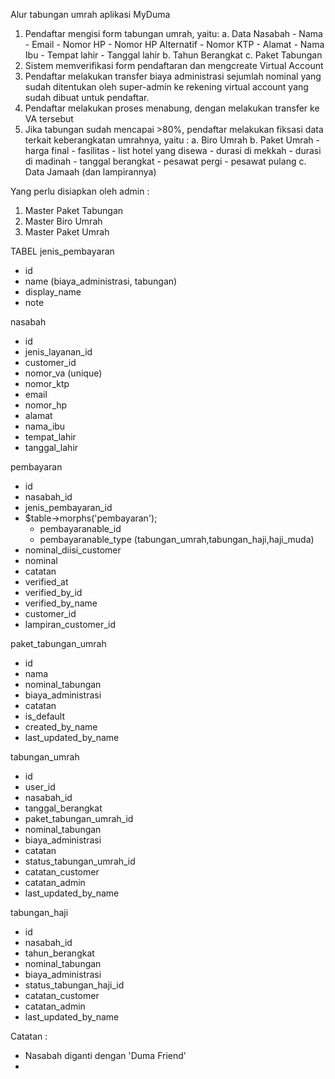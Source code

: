 Alur tabungan umrah aplikasi MyDuma
1. Pendaftar mengisi form tabungan umrah, yaitu: 
	a. Data Nasabah 
		- Nama
		- Email
		- Nomor HP
		- Nomor HP Alternatif
		- Nomor KTP
		- Alamat
		- Nama Ibu
		- Tempat lahir
		- Tanggal lahir
	b. Tahun Berangkat
	c. Paket Tabungan
2. Sistem memverifikasi form pendaftaran dan mengcreate Virtual Account
3. Pendaftar melakukan transfer biaya administrasi sejumlah nominal yang sudah ditentukan oleh super-admin ke rekening virtual account yang sudah dibuat untuk pendaftar.
4. Pendaftar melakukan proses menabung, dengan melakukan transfer ke VA tersebut
5. Jika tabungan sudah mencapai >80%, pendaftar melakukan fiksasi data terkait keberangkatan umrahnya, yaitu : 
	a. Biro Umrah
	b. Paket Umrah
		- harga final
		- fasilitas
		- list hotel yang disewa
		- durasi di mekkah
		- durasi di madinah
		- tanggal berangkat
		- pesawat pergi
		- pesawat pulang
	c. Data Jamaah (dan lampirannya)

Yang perlu disiapkan oleh admin : 
1. Master Paket Tabungan
2. Master Biro Umrah
3. Master Paket Umrah


TABEL
jenis_pembayaran
- id
- name (biaya_administrasi, tabungan)
- display_name
- note

nasabah
- id
- jenis_layanan_id
- customer_id
- nomor_va (unique)
- nomor_ktp
- email
- nomor_hp
- alamat
- nama_ibu
- tempat_lahir
- tanggal_lahir

pembayaran
- id
- nasabah_id
- jenis_pembayaran_id
- $table->morphs('pembayaran');
	- pembayaranable_id
	- pembayaranable_type (tabungan_umrah,tabungan_haji,haji_muda)
- nominal_diisi_customer
- nominal
- catatan
- verified_at
- verified_by_id
- verified_by_name
- customer_id
- lampiran_customer_id

paket_tabungan_umrah
- id
- nama
- nominal_tabungan
- biaya_administrasi
- catatan
- is_default
- created_by_name
- last_updated_by_name

tabungan_umrah
- id
- user_id
- nasabah_id
- tanggal_berangkat
- paket_tabungan_umrah_id
- nominal_tabungan
- biaya_administrasi
- catatan
- status_tabungan_umrah_id
- catatan_customer
- catatan_admin
- last_updated_by_name

tabungan_haji
- id
- nasabah_id
- tahun_berangkat
- nominal_tabungan
- biaya_administrasi
- status_tabungan_haji_id
- catatan_customer
- catatan_admin
- last_updated_by_name


Catatan : 
- Nasabah diganti dengan 'Duma Friend'
- 


